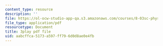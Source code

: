 ```yaml
---
content_type: resource
description: ''
file: https://ol-ocw-studio-app-qa.s3.amazonaws.com/courses/8-03sc-physics-iii-vibrations-and-waves-fall-2016/aabcffca5173a597ff796d0d8ae0e4fb_J1uHGy1tRmM.pdf
file_type: application/pdf
resourcetype: Document
title: 3play pdf file
uid: aabcffca-5173-a597-ff79-6d0d8ae0e4fb
---
```

